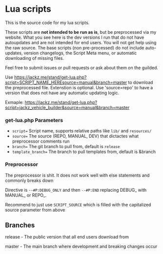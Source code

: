 # Lua scripts

This is the source code for my lua scripts.

These scripts are **not intended to be run as is**, but be preprocessed via my website. 
What you see here is the dev versions I run that do not have autoupdates and are not intended for end users. You will not get help using the raw source.
The base scripts (non pre-processed) do not include auto-updates, version changelogs, the Script Meta menu, or automatic downloading of missing files.

Feel free to submit issues or pull requests or ask about them on the guilded. 

Use https://jackz.me/stand/get-lua.php?script=SCRIPT_NAME_HEREsource=manual&branch=master to download the preprocessed file. Extenstion is optional. 
Use 'source=repo' to have a version that does not have any automatic updating logic.

Exmaple: https://jackz.me/stand/get-lua.php?script=jackz_vehicle_builder&source=manual&branch=master

### get-lua.php Parameters

* `script=` Script name, supports relative paths like `lib/` and `resources/`
* `source=` The source (REPO, MANUAL, DEV) that dictactes what preprocessor comments run
* `branch=` The git branch to pull from, default is `release`
* `template_branch=` The branch to pull templates from, default is &branch

### Preprocessor
The preprocessor is shit. It does not work well with else statements and commonly breaks down

Directive is `--#P:DEBUG_ONLY` and then `--#P:END` replacing DEBUG_ with MANUAL_ or REPO_.

Recommend to just use `SCRIPT_SOURCE` which is filled with the capitalized source parameter from above



## Branches

release - The public version that all end users download from

master - The main branch where development and breaking changes occur
